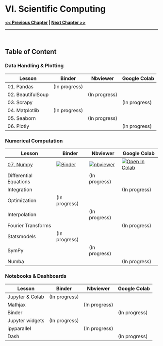 # VI. Scientific Computing

**[<< Previous Chapter](../05_Python-Standard-Library)    |   [Next Chapter >>](../07_Coding-projects)**

<hr>
&nbsp;

## Table of Content

### Data Handling & Plotting

| Lesson        | Binder        | Nbviewer      | Google Colab  |
| ------------- | ------------- | ------------- | ------------- |
| 01. Pandas        | (In progress) |               |               |
| 02. BeautifulSoup |               | (In progress) |               |
| 03. Scrapy        |               |               | (In progress) |
| 04. Matplotlib    | (In progress) |               |               |
| 05. Seaborn       |               | (In progress) |               |
| 06. Plotly        |               |               | (In progress) |


### Numerical Computation

| Lesson                 | Binder        | Nbviewer      | Google Colab  |
| ---------------------- | ------------- | ------------- | ------------- |
| [07. Numpy](./02_Numerical-Computation/07_Numpy.ipynb)              | [![Binder](https://mybinder.org/badge_logo.svg)](https://mybinder.org/v2/gh/adrien-perello/Computer-Science-Crash-Course/main?filepath=06_Scientific-Computing%2F02_Numerical-Computation%2F07_Numpy.ipynb) | [![nbviewer](https://raw.githubusercontent.com/jupyter/design/master/logos/Badges/nbviewer_badge.svg)](https://nbviewer.jupyter.org/github/adrien-perello/Computer-Science-Crash-Course/blob/main/02_Numerical-Computation/07_Numpy.ipynb) | [![Open In Colab](https://colab.research.google.com/assets/colab-badge.svg)](https://colab.research.google.com/github/adrien-perello/Computer-Science-Crash-Course/blob/main/02_Numerical-Computation/07_Numpy.ipynb) |
| Differential Equations |               | (In progress) |               |
| Integration            |               |               | (In progress) |
| Optimization           | (In progress) |               |               |
| Interpolation          |               | (In progress) |               |
| Fourier Transforms     |               |               | (In progress) |
| Statsmodels            | (In progress) |               |               |
| SymPy                  |               | (In progress) |               |
| Numba                  |               |               | (In progress) |


### Notebooks & Dashboards

| Lesson          | Binder        | Nbviewer      | Google Colab  |
| --------------- | ------------- | ------------- | ------------- |
| Jupyter & Colab | (In progress) |               |               |
| Mathjax         |               | (In progress) |               |
| Binder          |               |               | (In progress) |
| Jupyter widgets | (In progress) |               |               |
| ipyparallel     |               | (In progress) |               |
| Dash            |               |               | (In progress) |
